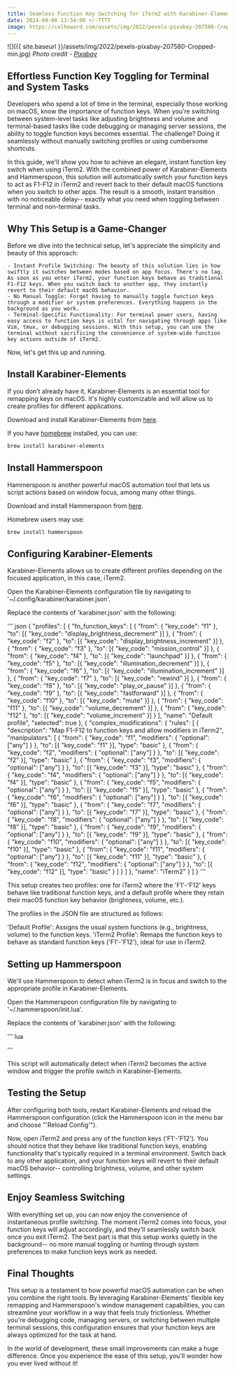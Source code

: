 ```yaml
---
title: Seamless Function Key Switching for iTerm2 with Karabiner-Elements and Hammerspoon
date: 2024-09-08 13:54:00 +/-TTTT
image: https://calhoward.com/assets/img/2022/pexels-pixabay-207580-Cropped-min.jpg
---
```


![]({{ site.baseurl }}/assets/img/2022/pexels-pixabay-207580-Cropped-min.jpg)
*Photo credit - [Pixabay](https://www.pexels.com/@pixabay/)*

## Effortless Function Key Toggling for Terminal and System Tasks

Developers who spend a lot of time in the terminal, especially those working on macOS, know the importance of function keys. When you’re switching between system-level tasks like adjusting brightness and volume and terminal-based tasks like code debugging or managing server sessions, the ability to toggle function keys becomes essential. The challenge? Doing it seamlessly without manually switching profiles or using cumbersome shortcuts.

In this guide, we'll show you how to achieve an elegant, instant function key switch when using iTerm2. With the combined power of Karabiner-Elements and Hammerspoon, this solution will automatically switch your function keys to act as F1-F12 in iTerm2 and revert back to their default macOS functions when you switch to other apps. The result is a smooth, instant transition with no noticeable delay-- exactly what you need when toggling between terminal and non-terminal tasks.

## Why This Setup is a Game-Changer

Before we dive into the technical setup, let's appreciate the simplicity and beauty of this approach:

	- Instant Profile Switching: The beauty of this solution lies in how swiftly it switches between modes based on app focus. There's no lag. As soon as you enter iTerm2, your function keys behave as traditional F1-F12 keys. When you switch back to another app, they instantly revert to their default macOS behavior.
	- No Manual Toggle: Forget having to manually toggle function keys through a modifier or system preferences. Everything happens in the background as you work.
	- Terminal-Specific Functionality: For terminal power users, having easy access to function keys is vital for navigating through apps like Vim, tmux, or debugging sessions. With this setup, you can use the terminal without sacrificing the convenience of system-wide function key actions outside of iTerm2.

Now, let's get this up and running.

##  Install Karabiner-Elements

If you don't already have it, Karabiner-Elements is an essential tool for remapping keys on macOS. It's highly customizable and will allow us to create profiles for different applications.

Download and install Karabiner-Elements from [here](https://karabiner-elements.pqrs.org/).

If you have [homebrew](https://brew.sh/) installed, you can use:

``` bash
brew install karabiner-elements
```

## Install Hammerspoon

Hammerspoon is another powerful macOS automation tool that lets us script actions based on window focus, among many other things.

Download and install Hammerspoon from [here](https://www.hammerspoon.org/).

Homebrew users may use:

``` bash
brew install hammerspoon
```

## Configuring Karabiner-Elements

Karabiner-Elements allows us to create different profiles depending on the focused application, in this case, iTerm2.

Open the Karabiner-Elements configuration file by navigating to '~/.config/karabiner/karabiner.json'.

Replace the contents of 'karabiner.json' with the following:

''' json
{
    "profiles": [
        {
            "fn_function_keys": [
                {
                    "from": { "key_code": "f1" },
                    "to": [{ "key_code": "display_brightness_decrement" }]
                },
                {
                    "from": { "key_code": "f2" },
                    "to": [{ "key_code": "display_brightness_increment" }]
                },
                {
                    "from": { "key_code": "f3" },
                    "to": [{ "key_code": "mission_control" }]
                },
                {
                    "from": { "key_code": "f4" },
                    "to": [{ "key_code": "launchpad" }]
                },
                {
                    "from": { "key_code": "f5" },
                    "to": [{ "key_code": "illumination_decrement" }]
                },
                {
                    "from": { "key_code": "f6" },
                    "to": [{ "key_code": "illumination_increment" }]
                },
                {
                    "from": { "key_code": "f7" },
                    "to": [{ "key_code": "rewind" }]
                },
                {
                    "from": { "key_code": "f8" },
                    "to": [{ "key_code": "play_or_pause" }]
                },
                {
                    "from": { "key_code": "f9" },
                    "to": [{ "key_code": "fastforward" }]
                },
                {
                    "from": { "key_code": "f10" },
                    "to": [{ "key_code": "mute" }]
                },
                {
                    "from": { "key_code": "f11" },
                    "to": [{ "key_code": "volume_decrement" }]
                },
                {
                    "from": { "key_code": "f12" },
                    "to": [{ "key_code": "volume_increment" }]
                }
            ],
            "name": "Default profile",
            "selected": true
        },
        {
            "complex_modifications": {
                "rules": [
                    {
                        "description": "Map F1-F12 to function keys and allow modifiers in iTerm2",
                        "manipulators": [
                            {
                                "from": {
                                    "key_code": "f1",
                                    "modifiers": { "optional": ["any"] }
                                },
                                "to": [{ "key_code": "f1" }],
                                "type": "basic"
                            },
                            {
                                "from": {
                                    "key_code": "f2",
                                    "modifiers": { "optional": ["any"] }
                                },
                                "to": [{ "key_code": "f2" }],
                                "type": "basic"
                            },
                            {
                                "from": {
                                    "key_code": "f3",
                                    "modifiers": { "optional": ["any"] }
                                },
                                "to": [{ "key_code": "f3" }],
                                "type": "basic"
                            },
                            {
                                "from": {
                                    "key_code": "f4",
                                    "modifiers": { "optional": ["any"] }
                                },
                                "to": [{ "key_code": "f4" }],
                                "type": "basic"
                            },
                            {
                                "from": {
                                    "key_code": "f5",
                                    "modifiers": { "optional": ["any"] }
                                },
                                "to": [{ "key_code": "f5" }],
                                "type": "basic"
                            },
                            {
                                "from": {
                                    "key_code": "f6",
                                    "modifiers": { "optional": ["any"] }
                                },
                                "to": [{ "key_code": "f6" }],
                                "type": "basic"
                            },
                            {
                                "from": {
                                    "key_code": "f7",
                                    "modifiers": { "optional": ["any"] }
                                },
                                "to": [{ "key_code": "f7" }],
                                "type": "basic"
                            },
                            {
                                "from": {
                                    "key_code": "f8",
                                    "modifiers": { "optional": ["any"] }
                                },
                                "to": [{ "key_code": "f8" }],
                                "type": "basic"
                            },
                            {
                                "from": {
                                    "key_code": "f9",
                                    "modifiers": { "optional": ["any"] }
                                },
                                "to": [{ "key_code": "f9" }],
                                "type": "basic"
                            },
                            {
                                "from": {
                                    "key_code": "f10",
                                    "modifiers": { "optional": ["any"] }
                                },
                                "to": [{ "key_code": "f10" }],
                                "type": "basic"
                            },
                            {
                                "from": {
                                    "key_code": "f11",
                                    "modifiers": { "optional": ["any"] }
                                },
                                "to": [{ "key_code": "f11" }],
                                "type": "basic"
                            },
                            {
                                "from": {
                                    "key_code": "f12",
                                    "modifiers": { "optional": ["any"] }
                                },
                                "to": [{ "key_code": "f12" }],
                                "type": "basic"
                            }
                        ]
                    }
                ]
            },
            "name": "iTerm2"
        }
    ]
}
'''

This setup creates two profiles: one for iTerm2 where the 'F1'-'F12' keys behave like traditional function keys, and a default profile where they retain their macOS function key behavior (brightness, volume, etc.).

The profiles in the JSON file are structured as follows:

'Default Profile': Assigns the usual system functions (e.g., brightness, volume) to the function keys.
'iTerm2 Profile': Remaps the function keys to behave as standard function keys ('F1'-'F12'), ideal for use in iTerm2.

## Setting up Hammerspoon

We'll use Hammerspoon to detect when iTerm2 is in focus and switch to the appropriate profile in Karabiner-Elements.

Open the Hammerspoon configuration file by navigating to '~/.hammerspoon/init.lua'.

Replace the contents of 'karabiner.json' with the following:

''' lua

'''
    
This script will automatically detect when iTerm2 becomes the active window and trigger the profile switch in Karabiner-Elements.

## Testing the Setup

After configuring both tools, restart Karabiner-Elements and reload the Hammerspoon configuration (click the Hammerspoon icon in the menu bar and choose "'Reload Config'").

Now, open iTerm2 and press any of the function keys ('F1'-'F12'). You should notice that they behave like traditional function keys, enabling functionality that's typically required in a terminal environment. Switch back to any other application, and your function keys will revert to their default macOS behavior-- controlling brightness, volume, and other system settings.

## Enjoy Seamless Switching

With everything set up, you can now enjoy the convenience of instantaneous profile switching. The moment iTerm2 comes into focus, your function keys will adjust accordingly, and they'll seamlessly switch back once you exit iTerm2. The best part is that this setup works quietly in the background-- no more manual toggling or hunting through system preferences to make function keys work as needed.

## Final Thoughts

This setup is a testament to how powerful macOS automation can be when you combine the right tools. By leveraging Karabiner-Elements' flexible key remapping and Hammerspoon's window management capabilities, you can streamline your workflow in a way that feels truly frictionless. Whether you're debugging code, managing servers, or switching between multiple terminal sessions, this configuration ensures that your function keys are always optimized for the task at hand.

In the world of development, these small improvements can make a huge difference. Once you experience the ease of this setup, you'll wonder how you ever lived without it!